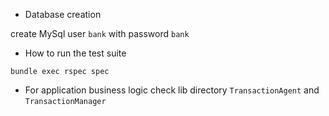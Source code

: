 * Database creation

create MySql user `bank` with password `bank`


* How to run the test suite

```
bundle exec rspec spec
```
* For application business logic check lib directory `TransactionAgent` and `TransactionManager`
